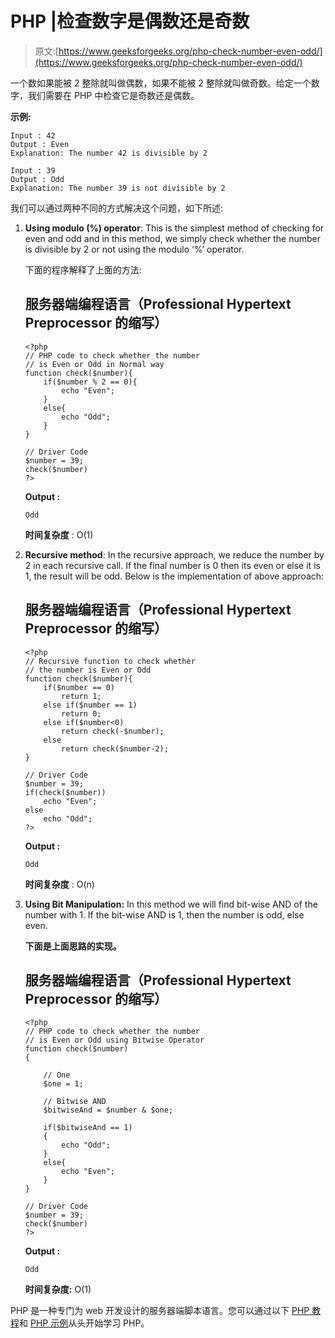 # PHP |检查数字是偶数还是奇数

> 原文:[https://www.geeksforgeeks.org/php-check-number-even-odd/](https://www.geeksforgeeks.org/php-check-number-even-odd/)

一个数如果能被 2 整除就叫做偶数，如果不能被 2 整除就叫做奇数。给定一个数字，我们需要在 PHP 中检查它是奇数还是偶数。

**示例:**

```
Input : 42
Output : Even
Explanation: The number 42 is divisible by 2

Input : 39
Output : Odd
Explanation: The number 39 is not divisible by 2

```

我们可以通过两种不同的方式解决这个问题，如下所述:

1.  **Using modulo (%) operator**: This is the simplest method of checking for even and odd and in this method, we simply check whether the number is divisible by 2 or not using the modulo ‘%’ operator.

    下面的程序解释了上面的方法:

    ## 服务器端编程语言（Professional Hypertext Preprocessor 的缩写）

    ```
    <?php
    // PHP code to check whether the number 
    // is Even or Odd in Normal way
    function check($number){
        if($number % 2 == 0){
            echo "Even"; 
        }
        else{
            echo "Odd";
        }
    }

    // Driver Code
    $number = 39;
    check($number)
    ?>
    ```

    **Output :**

    ```
    Odd

    ```

    **时间复杂度** : O(1)

2.  **Recursive method**: In the recursive approach, we reduce the number by 2 in each recursive call. If the final number is 0 then its even or else it is 1, the result will be odd.
    Below is the implementation of above approach:

    ## 服务器端编程语言（Professional Hypertext Preprocessor 的缩写）

    ```
    <?php
    // Recursive function to check whether
    // the number is Even or Odd 
    function check($number){
        if($number == 0)
            return 1;
        else if($number == 1)
            return 0;
        else if($number<0)
            return check(-$number);
        else
            return check($number-2);        
    }

    // Driver Code
    $number = 39;
    if(check($number))
        echo "Even";
    else
        echo "Odd";
    ?>
    ```

    **Output :**

    ```
    Odd

    ```

    **时间复杂度** : O(n)

3.  **Using Bit Manipulation:**
    In this method we will find bit-wise AND of the number with 1\. If the bit-wise AND is 1, then the number is odd, else even.

    **下面是上面思路的实现。**

    ## 服务器端编程语言（Professional Hypertext Preprocessor 的缩写）

    ```
    <?php
    // PHP code to check whether the number 
    // is Even or Odd using Bitwise Operator
    function check($number)
    {

        // One
        $one = 1;

        // Bitwise AND
        $bitwiseAnd = $number & $one;

        if($bitwiseAnd == 1)
        {
            echo "Odd"; 
        }
        else{
            echo "Even";
        }
    }

    // Driver Code
    $number = 39;
    check($number)
    ?>
    ```

    **Output :**

    ```
    Odd

    ```

    **时间复杂度:** O(1)

PHP 是一种专门为 web 开发设计的服务器端脚本语言。您可以通过以下 [PHP 教程](https://www.geeksforgeeks.org/php-tutorials/)和 [PHP 示例](https://www.geeksforgeeks.org/php-examples/)从头开始学习 PHP。